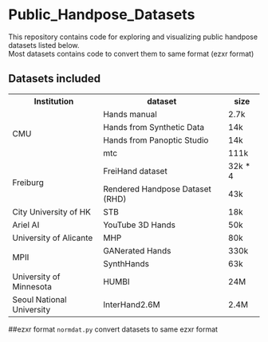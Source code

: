 # Public_Handpose_Datasets
This repository contains code for exploring and visualizing public handpose datasets listed below.<br>
Most datasets contains code to convert them to same format (ezxr format)

## Datasets included
<table>
    <tr>
        <th>Institution</th>
        <th>dataset</th>
        <th>size</th>
    </tr>
    <tr>
        <td rowspan="4">CMU</td>
        <td>Hands manual</td>
        <td>2.7k</td>
    </tr>
    <tr>
        <td>Hands from Synthetic Data</td>
        <td>14k</td>
    </tr>
    <tr>
        <td>Hands from Panoptic Studio</td>
        <td>14k</td>
    </tr>
    <tr>
        <td>mtc</td>
        <td>111k</td>
    </tr>
    <tr>
        <td rowspan="2">Freiburg</td>
        <td>FreiHand dataset</td>
        <td>32k * 4</td>
    </tr>
    <tr>
        <td>Rendered Handpose Dataset (RHD)</td>
        <td>43k</td>
    </tr>
    <tr>
        <td>City University of HK</td>
        <td>STB</td>
        <td>18k</td>
    </tr>
        <tr>
        <td>Ariel AI</td>
        <td>YouTube 3D Hands</td>
        <td>50k</td>
    </tr>
        <tr>
        <td>University of Alicante</td>
        <td>MHP</td>
        <td>80k</td>
    </tr>
        <tr>
        <td rowspan="2">MPII</td>
        <td>GANerated Hands</td>
        <td>330k</td>
    </tr>
    <tr>
        <td>SynthHands</td>
        <td>63k</td>
    </tr>
    <tr>
        <td>University of Minnesota</td>
        <td>HUMBI</td>
        <td>24M</td>
    </tr>
    <tr>
        <td>Seoul National University</td>
        <td>InterHand2.6M</td>
        <td>2.4M</td>
    </tr>
</table>

##ezxr format
`normdat.py` convert datasets to same ezxr format